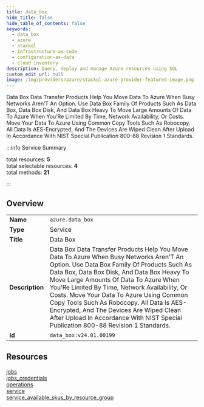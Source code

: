 ```yaml
---
title: data_box
hide_title: false
hide_table_of_contents: false
keywords:
  - data_box
  - azure
  - stackql
  - infrastructure-as-code
  - configuration-as-data
  - cloud inventory
description: Query, deploy and manage Azure resources using SQL
custom_edit_url: null
image: /img/providers/azure/stackql-azure-provider-featured-image.png
---
```

Data Box Data Transfer Products Help You Move Data To Azure When Busy Networks Aren’T An Option. Use Data Box Family Of Products Such As Data Box, Data Box Disk, And Data Box Heavy To Move Large Amounts Of Data To Azure When You’Re Limited By Time, Network Availability, Or Costs. Move Your Data To Azure Using Common Copy Tools Such As Robocopy. All Data Is AES-Encrypted, And The Devices Are Wiped Clean After Upload In Accordance With NIST Special Publication 800-88 Revision 1 Standards.  
    
:::info Service Summary

<div class="row">
<div class="providerDocColumn">
<span>total resources:&nbsp;<b>5</b></span><br />
<span>total selectable resources:&nbsp;<b>4</b></span><br />
<span>total methods:&nbsp;<b>21</b></span><br />
</div>
</div>

:::

## Overview
<table><tbody>
<tr><td><b>Name</b></td><td><code>azure.data_box</code></td></tr>
<tr><td><b>Type</b></td><td>Service</td></tr>
<tr><td><b>Title</b></td><td>Data Box</td></tr>
<tr><td><b>Description</b></td><td>Data Box Data Transfer Products Help You Move Data To Azure When Busy Networks Aren’T An Option. Use Data Box Family Of Products Such As Data Box, Data Box Disk, And Data Box Heavy To Move Large Amounts Of Data To Azure When You’Re Limited By Time, Network Availability, Or Costs. Move Your Data To Azure Using Common Copy Tools Such As Robocopy. All Data Is AES-Encrypted, And The Devices Are Wiped Clean After Upload In Accordance With NIST Special Publication 800-88 Revision 1 Standards.</td></tr>
<tr><td><b>Id</b></td><td><code>data_box:v24.01.00199</code></td></tr>
</tbody></table>

## Resources
<div class="row">
<div class="providerDocColumn">
<a href="/providers/azure/data_box/jobs/">jobs</a><br />
<a href="/providers/azure/data_box/jobs_credentials/">jobs_credentials</a><br />
<a href="/providers/azure/data_box/operations/">operations</a><br />
</div>
<div class="providerDocColumn">
<a href="/providers/azure/data_box/service/">service</a><br />
<a href="/providers/azure/data_box/service_available_skus_by_resource_group/">service_available_skus_by_resource_group</a><br />
</div>
</div>

